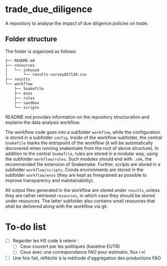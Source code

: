 # trade_due_diligence
A repository to analyse the impact of due diligence policies on trade.

## Folder structure
The folder is organized as follows:

```bash
├── README.md
├── resources
│   └── inhouse
│       └── results-survey857139.csv
├── results
└── workflow
    ├── Snakefile
    ├── envs
    ├── rules
    ├── sandbox
    └── scripts
```


README.md provides information on the repository structuration and explains the data analysis workflow.
 
The workflow code goes into a subfolder `workflow`, while the configuration is stored in a subfolder `config`. Inside of the workflow subfolder, the central `Snakefile` marks the entrypoint of the workflow (it will be automatically discovered when running snakemake from the root of above structure). In addition to the central `Snakefile`, rules are stored in a modular way, using the subfolder `workflow/rules`. Such modules should end with `.smk`, the recommended file extension of Snakemake. Further, scripts are stored in a subfolder `workflow/scripts`. Conda environments are stored in the subfolder `workflow/envs` (they are kept as finegrained as possible to improve transparency and maintainability).

All output files generated in the workflow are stored under `results`, unless they are rather retrieved `resources`, in which case they should be stored under resources. The latter subfolder also contains small resources that shall be delivered along with the workflow via git.

# To-do list
- [ ] Regarder les HS code à retenir :
    - [ ] Ceux couvert par les politiques (baseline EUTR)
    - [ ] Ceux avec une correspondance FAO pour estimatio, flux i->i
- [ ] Une fois fait, réfléchir à la méthode d'aggrégation des productions FAO